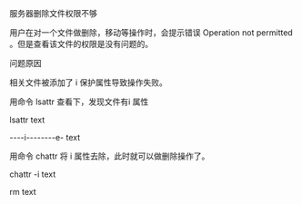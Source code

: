 服务器删除文件权限不够

用户在对一个文件做删除，移动等操作时，会提示错误 Operation not permitted
。但是查看该文件的权限是没有问题的。

问题原因

相关文件被添加了 i 保护属性导致操作失败。

用命令 lsattr 查看下，发现文件有i 属性

lsattr text

\----i--------e- text

用命令 chattr 将 i 属性去除，此时就可以做删除操作了。

chattr -i text

rm text
